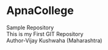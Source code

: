# ApnaCollege
Sample Repository
<br>
This is my First GIT Repository
<br>
Author-Vijay Kushwaha (Maharashtra)
